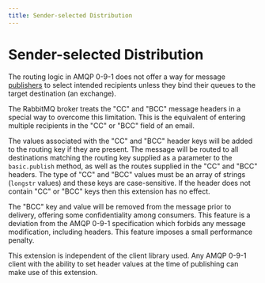 ```yaml
---
title: Sender-selected Distribution
---
```

<!--
Copyright (c) 2005-2025 Broadcom. All Rights Reserved. The term "Broadcom" refers to Broadcom Inc. and/or its subsidiaries.

All rights reserved. This program and the accompanying materials
are made available under the terms of the under the Apache License,
Version 2.0 (the "License”); you may not use this file except in compliance
with the License. You may obtain a copy of the License at

https://www.apache.org/licenses/LICENSE-2.0

Unless required by applicable law or agreed to in writing, software
distributed under the License is distributed on an "AS IS" BASIS,
WITHOUT WARRANTIES OR CONDITIONS OF ANY KIND, either express or implied.
See the License for the specific language governing permissions and
limitations under the License.
-->

# Sender-selected Distribution


The routing logic in AMQP 0-9-1 does not offer a way for message
[publishers](./publishers) to select intended recipients unless they
bind their queues to the target destination (an exchange).

The RabbitMQ broker treats the "CC" and "BCC" message headers
in a special way to overcome this limitation.
This is the equivalent of entering multiple recipients in the "CC"
or "BCC" field of an email.

The values associated with the "CC" and "BCC" header keys will
be added to the routing key if they are present. The message
will be routed to all destinations matching the routing key
supplied as a parameter to the `basic.publish`
method, as well as the routes supplied in the "CC" and "BCC"
headers. The type of "CC" and "BCC" values must be an array
of strings (`longstr` values) and these keys are case-sensitive. If the header does not
contain "CC" or "BCC" keys then this extension has no effect.

The "BCC" key and value will be removed from the message
prior to delivery, offering some confidentiality among
consumers. This feature is a deviation from the AMQP 0-9-1
specification which forbids any message modification,
including headers. This feature imposes a small
performance penalty.

This extension is independent of the client library used.
Any AMQP 0-9-1 client with the ability to set header values
at the time of publishing can make use of this extension.
